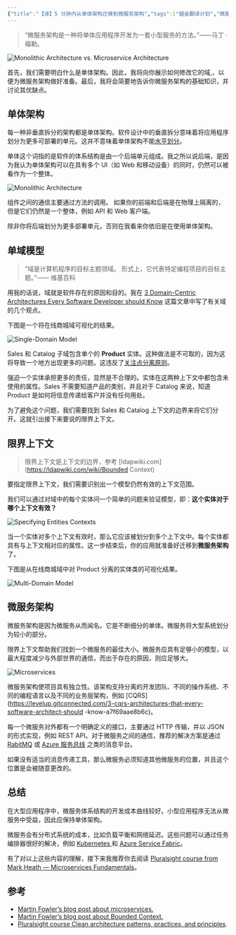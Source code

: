 ```yaml
---
{"title":"【译】5 分钟内从单体架构迁移到微服务架构","tags":["掘金翻译计划","微服务","翻译"],"dg-publish":true,"permalink":"/掘金翻译计划/5 分钟内从单体架构迁移到微服务架构/","dgPassFrontmatter":true}
---
```



> “微服务架构是一种将单体应用程序开发为一套小型服务的方法。”——马丁 · 福勒。

![Monolithic Architecture vs. Microservice Architecture](https://cdn.ytools.xyz/uPic/0081Kckwgy1gl3oixi4ktj318x0u0e81.jpg)

首先，我们需要明白什么是单体架构。因此，我将向你展示如何修改它的域,，以便为微服务架构做好准备。最后，我将会简要地告诉你微服务架构的基础知识，并讨论其优缺点。

## 单体架构

每一种非垂直拆分的架构都是单体架构。软件设计中的垂直拆分意味着将应用程序划分为更多可部署的单元。这并不意味着单体架构不能[水平划分](https://levelup.gitconnected.com/layers-in-software-architecture-that-every-sofware-architect-should-know-76b2452b9d9a)。

单体这个词指的是软件的体系结构是由一个后端单元组成。我之所以说后端，是因为我认为单体架构可以在具有多个 UI（如 Web 和移动设备）的同时，仍然可以被看作为一个整体。

![Monolithic Architecture](https://cdn.ytools.xyz/uPic/0081Kckwgy1gl3oiyfcgrj309h0e7dgg.jpg)

组件之间的通信主要通过方法的调用。 如果你的前端和后端是在物理上隔离的，但是它们仍然是一个整体，例如 API 和 Web 客户端。

除非你将后端划分为更多部署单元，否则在我看来你依旧是在使用单体架构。

## 单域模型

> “域是计算机程序的目标主题领域。 形式上，它代表特定编程项目的目标主题。”—— 维基百科

用我的话说，域就是软件存在的原因和目的。我在 [3 Domain-Centric Architectures Every Software Developer should Know](https://levelup.gitconnected.com/3-domain-centric-architectures-every-software-developer-should-know-a15727ada79f) 这篇文章中写了有关域的几个观点。

下图是一个将在线商城域可视化的结果。

![Single-Domain Model](https://cdn.ytools.xyz/uPic/0081Kckwgy1gl3oj5uhidj31kr0siwfk.jpg)

Sales 和 Catalog 子域包含单个的 **Product** 实体。这种做法是不可取的，因为这将导致一个地方出现更多的问题。这违反了[关注点分离原则](https://en.wikipedia.org/wiki/Separation_of_concerns)。

强迫一个实体承担更多的责任，显然是不合理的。实体在这两种上下文中都包含未使用的属性。Sales 不需要知道产品的类别，并且对于 Catalog 来说，知道 Product 是如何将信息传递给客户并没有任何用处。

为了避免这个问题，我们需要找到 Sales 和 Catalog 上下文的边界来将它们分开。这就引出接下来要说的限界上下文。

## 限界上下文

> 限界上下文是上下文的边界，参考 [Idapwiki.com](https://ldapwiki.com/wiki/Bounded Context)

要指定限界上下文，我们需要识别出一个模型仍然有效的上下文范围。

我们可以通过对域中的每个实体问一个简单的问题来验证模型，即：**这个实体对于哪个上下文有效？**

![Specifying Entities Contexts](https://cdn.ytools.xyz/uPic/0081Kckwgy1gl3oj7fmupj31pf0riwgp.jpg)

当一个实体对多个上下文有效时，那么它应该被划分到多个上下文中。每个实体都具有与上下文相对应的属性。这一步结束后，你的应用就准备好迁移到**微服务架构**了。

下图是从在线商城域中对 Product 分离的实体类的可视化结果。

![Multi-Domain Model](https://cdn.ytools.xyz/uPic/0081Kckwgy1gl3oj7fmupj31pf0riwgp.jpg)

## 微服务架构

微服务架构是因为微服务从而闻名。它是不断细分的单体。微服务将大型系统划分为较小的部分。

限界上下文帮助我们找到一个微服务的最佳大小。微服务应具有足够小的模型，以最大程度减少与外部世界的通信，而出于存在的原因，则应足够大。

![Microservices](https://cdn.ytools.xyz/uPic/0081Kckwgy1gl3ojcifbtj30y10u0gs9.jpg)

微服务架构使项目具有独立性。该架构支持分离的开发团队、不同的操作系统、不同的编程语言以及不同的业务层架构，例如 [CQRS](https://levelup.gitconnected.com/3-cqrs-architectures-that-every-software-architect-should -know-a7f69aae8b6c)。

每一个微服务对外都有一个明确定义的接口，主要通过 HTTP 传输，并以 JSON 的形式实现，例如 REST API。对于微服务之间的通信，推荐的解决方案是通过 [RabitMQ](https://www.rabbitmq.com/) 或 [Azure 服务总线](https://azure.microsoft.com/cs-cz/services) 之类的消息平台。

如果没有适当的消息传递工具，那么微服务必须知道其他微服务的位置，并且这个位置是会被随意更改的。

## 总结

在大型应用程序中，微服务体系结构的开发成本曲线较好。小型应用程序无法从微服务中受益，因此应保持单体架构。

微服务会有分布式系统的成本，比如负载平衡和网络延迟。这些问题可以通过任务编排器很好的解决，例如 [Kubernetes ](https://kubernetes.io/) 和 [Azure Service Fabric](https://azure.microsoft.com/cs-cz/services/service-fabric/)。

有了对以上这些内容的理解，接下来我推荐你去阅读 [Pluralsight course from Mark Heath — Microservices Fundamentals](https://app.pluralsight.com/library/courses/microservices-fundamentals/table-of-contents)。

## 参考

- [Martin Fowler’s blog post about microservices.](https://martinfowler.com/microservices/)
- [Martin Fowler’s blog post about Bounded Context.](https://martinfowler.com/bliki/BoundedContext.html)
- [Pluralsight course Clean architecture patterns, practices, and principles](https://app.pluralsight.com/library/courses/clean-architecture-patterns-practices-principles/table-of-contents).
